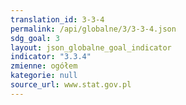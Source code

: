 ```yaml
---
translation_id: 3-3-4
permalink: /api/globalne/3/3-3-4.json
sdg_goal: 3
layout: json_globalne_goal_indicator
indicator: "3.3.4"
zmienne: ogółem
kategorie: null
source_url: www.stat.gov.pl
---
```

